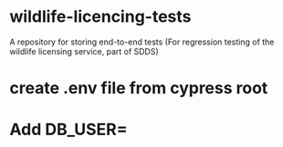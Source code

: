 # wildlife-licencing-tests
A repository for storing end-to-end tests (For regression testing of the wildlife licensing service, part of SDDS)
# create .env file from cypress root
# Add DB_USER=
